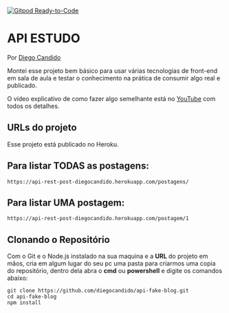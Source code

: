 [![Gitpod Ready-to-Code](https://img.shields.io/badge/Gitpod-Ready--to--Code-blue?logo=gitpod)](https://github.com/diegocandido/) 


# API ESTUDO

Por [Diego Candido](https://diegocandido.com)

Montei esse projeto bem básico para usar várias tecnologias de front-end em sala de aula e testar o conhecimento na prática de consumir algo real e publicado. 

O vídeo explicativo de como fazer algo semelhante está no [YouTube](https://www.youtube.com/watch?v=QVgRQ7fIZ_c) com todos os detalhes.


## URLs do projeto

Esse projeto está publicado no Heroku.

## Para listar TODAS as postagens:

```
https://api-rest-post-diegocandido.herokuapp.com/postagens/
```

## Para listar UMA postagem:

```
https://api-rest-post-diegocandido.herokuapp.com/postagem/1
```


## Clonando o Repositório ##
Com o Git e o Node.js instalado na sua maquina e a **URL** do projeto em mãos, cria em algum lugar do seu pc uma pasta para criarmos uma copia do repositório, dentro dela abra o **cmd** ou **powershell** e digite os comandos abaixo:
```
git clone https://github.com/diegocandido/api-fake-blog.git
cd api-fake-blog
npm install
```

